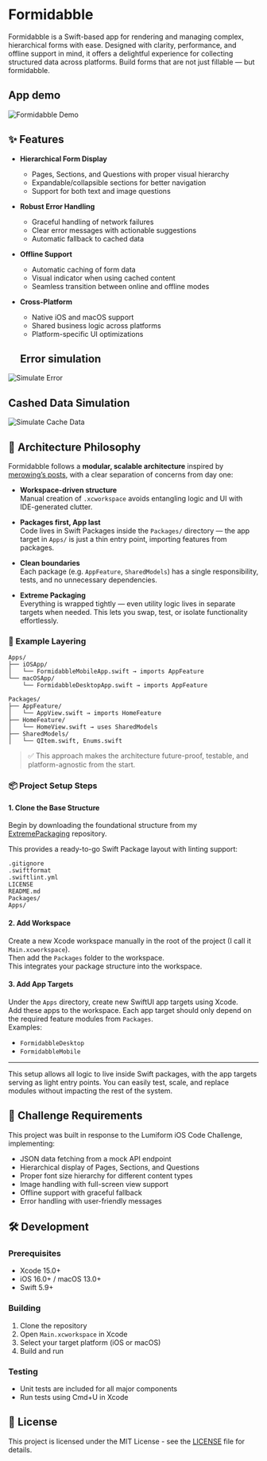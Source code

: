 # Formidabble

Formidabble is a Swift-based app for rendering and managing complex, hierarchical forms with ease. Designed with clarity, performance, and offline support in mind, it offers a delightful experience for collecting structured data across platforms. Build forms that are not just fillable — but formidabble.

## App demo

![Formidabble Demo](./Assets/FormidabbleDemo.gif)

## ✨ Features

- **Hierarchical Form Display**
  - Pages, Sections, and Questions with proper visual hierarchy
  - Expandable/collapsible sections for better navigation
  - Support for both text and image questions

- **Robust Error Handling**
  - Graceful handling of network failures
  - Clear error messages with actionable suggestions
  - Automatic fallback to cached data

- **Offline Support**
  - Automatic caching of form data
  - Visual indicator when using cached content
  - Seamless transition between online and offline modes

- **Cross-Platform**
  - Native iOS and macOS support
  - Shared business logic across platforms
  - Platform-specific UI optimizations
  
  ## Error simulation
  
![Simulate Error](./Assets/Formidabble_Simulate_Error.gif)

  ## Cashed Data Simulation

![Simulate Cache Data](./Assets/Formidabble_Simulate_CacheData.gif)

## 🧠 Architecture Philosophy

Formidabble follows a **modular, scalable architecture** inspired by [merowing’s posts](https://www.merowing.info/), with a clear separation of concerns from day one:

- **Workspace-driven structure**  
  Manual creation of `.xcworkspace` avoids entangling logic and UI with IDE-generated clutter.

- **Packages first, App last**  
  Code lives in Swift Packages inside the `Packages/` directory — the app target in `Apps/` is just a thin entry point, importing features from packages.

- **Clean boundaries**  
  Each package (e.g. `AppFeature`, `SharedModels`) has a single responsibility, tests, and no unnecessary dependencies.

- **Extreme Packaging**  
  Everything is wrapped tightly — even utility logic lives in separate targets when needed. This lets you swap, test, or isolate functionality effortlessly.

### 🧱 Example Layering

```
Apps/
├── iOSApp/
│	└── FormidabbleMobileApp.swift → imports AppFeature
└── macOSApp/
    └── FormidabbleDesktopApp.swift → imports AppFeature   

Packages/
├── AppFeature/
│   └── AppView.swift → imports HomeFeature
├── HomeFeature/
│   └── HomeView.swift → uses SharedModels
├── SharedModels/
│   └── QItem.swift, Enums.swift
```

> ✅ This approach makes the architecture future-proof, testable, and platform-agnostic from the start.

### 📦 Project Setup Steps

#### 1. Clone the Base Structure

Begin by downloading the foundational structure from my [ExtremePackaging](https://github.com/mihaelamj/ExtremePackaging/tree/stage/01-init-packages) repository.

This provides a ready-to-go Swift Package layout with linting support:

```
.gitignore
.swiftformat
.swiftlint.yml
LICENSE
README.md
Packages/
Apps/
```

#### 2. Add Workspace

Create a new Xcode workspace manually in the root of the project (I call it `Main.xcworkspace`).  
Then add the `Packages` folder to the workspace.  
This integrates your package structure into the workspace.

#### 3. Add App Targets

Under the `Apps` directory, create new SwiftUI app targets using Xcode.  
Add these apps to the workspace. Each app target should only depend on the required feature modules from `Packages`.  
Examples:

- `FormidabbleDesktop`
- `FormidabbleMobile`

---

This setup allows all logic to live inside Swift packages, with the app targets serving as light entry points. You can easily test, scale, and replace modules without impacting the rest of the system.


## 🎯 Challenge Requirements

This project was built in response to the Lumiform iOS Code Challenge, implementing:

- JSON data fetching from a mock API endpoint
- Hierarchical display of Pages, Sections, and Questions
- Proper font size hierarchy for different content types
- Image handling with full-screen view support
- Offline support with graceful fallback
- Error handling with user-friendly messages

## 🛠 Development

### Prerequisites
- Xcode 15.0+
- iOS 16.0+ / macOS 13.0+
- Swift 5.9+

### Building
1. Clone the repository
2. Open `Main.xcworkspace` in Xcode
3. Select your target platform (iOS or macOS)
4. Build and run

### Testing
- Unit tests are included for all major components
- Run tests using Cmd+U in Xcode

## 📝 License

This project is licensed under the MIT License - see the [LICENSE](LICENSE) file for details.

